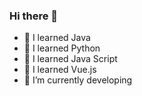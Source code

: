 ### Hi there 👋
 
- 🌱 I learned Java
- 🌱 I learned Python
- 🌱 I learned Java Script
- 🌱 I learned Vue.js
- 🌱 I’m currently developing
 
<!--
**Sunaaaa/Sunaaaa** is a ✨ _special_ ✨ repository because its `README.md` (this file) appears on your GitHub profile.

Here are some ideas to get you started:

- 🔭 I’m currently working on ...
- 🌱 I’m currently learning ...
- 👯 I’m looking to collaborate on ...
- 🤔 I’m looking for help with ...
- 💬 Ask me about ...
- 📫 How to reach me: ...
- 😄 Pronouns: ...
- ⚡ Fun fact: ...
-->
